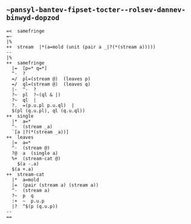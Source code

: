 ## `~pansyl-bantev-fipset-tocter--rolsev-dannev-binwyd-dopzod`
    =<  samefringe
    =~
    |%
    ++  stream  |*(a=mold (unit (pair a _|?(*(stream a)))))
    --
    |%
    ++  samefringe
      |=  [p=* q=*]
      ^-  ?
      =/  pl=(stream @)  (leaves p)
      =/  ql=(stream @)  (leaves q)
      |-  ^-  ?
      ?~  pl  ?~(ql & |)
      ?~  ql  |
      ?.  =(p.u.pl p.u.ql)  |
      $(pl (q.u.pl), ql (q.u.ql))
    ++  single
      |*  a=*
      ^-  (stream _a)
      `[a |?(*(stream _a))]
    ++  leaves
      |=  a=*
      ^-  (stream @)
      ?@  a  (single a)
      %+  (stream-cat @)
        $(a -.a)
      $(a +.a)
    ++  stream-cat
      |*  a=mold
      |=  (pair (stream a) (stream a))
      ^-  (stream a)
      ?~  p  q
      :+  ~  p.u.p
      |?  ^$(p (q.u.p))
    --
    ==
